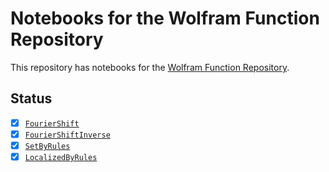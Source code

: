 # Notebooks for the Wolfram Function Repository

This repository has notebooks for the [Wolfram Function Repository](https://resources.wolframcloud.com/FunctionRepository/).

## Status

- [x] [`FourierShift`](https://resources.wolframcloud.com/FunctionRepository/resources/FourierShift)
- [x] [`FourierShiftInverse`](https://resources.wolframcloud.com/FunctionRepository/resources/FourierShiftInverse)
- [x] [`SetByRules`](https://resources.wolframcloud.com/FunctionRepository/resources/SetByRules)
- [x] [`LocalizedByRules`](https://resources.wolframcloud.com/FunctionRepository/resources/LocalizedByRules)
